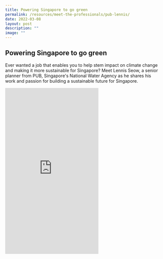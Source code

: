 ```yaml
---
title: Powering Singapore to go green
permalink: /resources/meet-the-professionals/pub-lennis/
date: 2022-03-08
layout: post
description: ""
image: ""
---
```

## Powering Singapore to go green

Ever wanted a job that enables you to help stem impact on climate change and making it more sustainable for Singapore? Meet Lennis Seow, a senior planner from PUB, Singapore's National Water Agency as he shares his work and passion for building a sustainable future for Singapore.

<iframe width="300" height="533" src="https://www.youtube.com/embed/9KunkMZ3GDc" title="YouTube video player" frameborder="0" allow="accelerometer; autoplay; clipboard-write; encrypted-media; gyroscope; picture-in-picture" allowfullscreen></iframe>